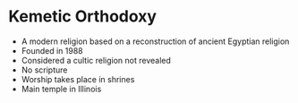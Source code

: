 # Kemetic Orthodoxy
* A modern religion based on a reconstruction of ancient Egyptian religion
* Founded in 1988
* Considered a cultic religion not revealed
* No scripture
* Worship takes place in shrines
* Main temple in Illinois